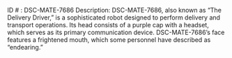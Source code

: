 ID # : DSC-MATE-7686
Description: DSC-MATE-7686, also known as “The Delivery Driver,” is a sophisticated robot designed to perform delivery and transport operations. Its head consists of a purple cap with a headset, which serves as its primary communication device. DSC-MATE-7686’s face features a frightened mouth, which some personnel have described as “endearing.”